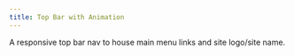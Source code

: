```yaml
---
title: Top Bar with Animation
---
```

A responsive top bar nav to house main menu links and site logo/site name.